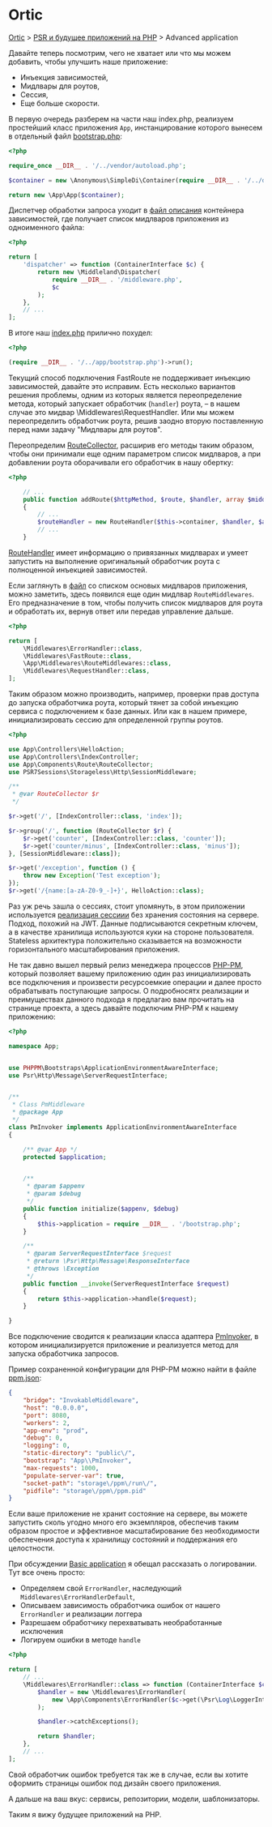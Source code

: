 # Ortic

[Ortic](../../README.md) > [PSR и будущее приложений на PHP](../README.md) > Advanced application

Давайте теперь посмотрим, чего не хватает или что мы можем добавить, чтобы улучшить наше приложение:

* Инъекция зависимостей,
* Мидлвары для роутов,
* Сессия,
* Еще больше скорости.

В первую очередь разберем на части наш index.php, реализуем простейший класс приложения `App`, инстанцирование которого 
вынесем в отдельный файл [bootstrap.php](app/bootstrap.php):

```php
<?php

require_once __DIR__ . '/../vendor/autoload.php';

$container = new \Anonymous\SimpleDi\Container(require __DIR__ . '/../definitions/di.php', true);

return new \App\App($container);
```

Диспетчер обработки запроса уходит в [файл описания](definitions/di.php) контейнера зависимостей, где получает список 
мидлваров приложения из одноименного файла:

```php
<?php

return [
    'dispatcher' => function (ContainerInterface $c) {
        return new \Middleland\Dispatcher(
            require __DIR__ . '/middleware.php',
            $c
        );
    },
    // ...
];
```

В итоге наш [index.php](public/index.php) прилично похудел:

```php
<?php

(require __DIR__ . '/../app/bootstrap.php')->run();
```

Текущий способ подключения FastRoute не поддерживает инъекцию зависимостей, давайте это исправим. Есть несколько 
вариантов решения проблемы, одним из которых является переопределение метода, который запускает обработчик (`handler`) 
роута, – в нашем случае это мидвар \Middlewares\RequestHandler. Или мы можем переопределить обработчик роута, решив
заодно вторую поставленную перед нами задачу "Мидлвары для роутов".

Переопределим [RouteCollector](app/Components/Route/RouteCollector.php), расширив его методы таким образом, чтобы они 
принимали еще одним параметром список мидлваров, а при добавлении роута оборачивали его обработчик в нашу обертку:

```php
<?php

    // ...
    public function addRoute($httpMethod, $route, $handler, array $middlewares = [])
    {
        // ...
        $routeHandler = new RouteHandler($this->container, $handler, $arguments, $routeMiddlewares);
        // ...
    }
```

[RouteHandler](app/Components/Route/RouteCollector.php) имеет информацию о привязанных мидлварах и умеет запустить на 
выполнение оригинальный обработчик роута с полноценной инъекцией зависимостей.

Если заглянуть в [файл](definitions/middleware.php) со списком основых мидлваров приложения, можно заметить, здесь 
появился еще один мидлвар `RouteMiddlewares`. Его предназначение в том, чтобы получить список мидлваров для роута и 
обработать их, вернув ответ или передав управление дальше. 

```php
<?php

return [
    \Middlewares\ErrorHandler::class,
    \Middlewares\FastRoute::class,
    \App\Middlewares\RouteMiddlewares::class,
    \Middlewares\RequestHandler::class,
];
```

Таким образом можно производить, например, проверки прав доступа до запуска обработчика роута, который тянет за собой 
инъекцию сервиса с подключением к базе данных. Или как в нашем примере, инициализировать сессию для определенной группы
роутов.

```php
<?php

use App\Controllers\HelloAction;
use App\Controllers\IndexController;
use App\Components\Route\RouteCollector;
use PSR7Sessions\Storageless\Http\SessionMiddleware;

/**
 * @var RouteCollector $r
 */

$r->get('/', [IndexController::class, 'index']);

$r->group('/', function (RouteCollector $r) {
    $r->get('counter', [IndexController::class, 'counter']);
    $r->get('counter/minus', [IndexController::class, 'minus']);
}, [SessionMiddleware::class]);

$r->get('/exception', function () {
    throw new Exception('Test exception');
});
$r->get('/{name:[a-zA-Z0-9_-]+}', HelloAction::class);
```

Раз уж речь зашла о сессиях, стоит упомянуть, в этом приложении используется 
[реализация сессиии](https://github.com/psr7-sessions/storageless) без хранения состояния на сервере. Подход, похожий на 
JWT. Данные подписываются секретным ключем, а в качестве хранилища используются куки на стороне пользователя. Stateless 
архитектура положительно сказывается на возможности горизонтального масштабирования приложения. 

Не так давно вышел первый релиз менеджера процессов [PHP-PM](https://github.com/php-pm/php-pm), который позволяет
вашему приложению один раз инициализировать все подключения и произвести ресурсоемкие операции и далее просто 
обрабатывать поступающие запросы. О подробносятх реализации и преимуществах данного подхода я предлагаю вам прочитать на 
странице проекта, а здесь давайте подключим PHP-PM к нашему приложению:

```php
<?php

namespace App;


use PHPPM\Bootstraps\ApplicationEnvironmentAwareInterface;
use Psr\Http\Message\ServerRequestInterface;


/**
 * Class PmMiddleware
 * @package App
 */
class PmInvoker implements ApplicationEnvironmentAwareInterface
{

    /** @var App */
    protected $application;


    /**
     * @param $appenv
     * @param $debug
     */
    public function initialize($appenv, $debug)
    {
        $this->application = require __DIR__ . '/bootstrap.php';
    }

    /**
     * @param ServerRequestInterface $request
     * @return \Psr\Http\Message\ResponseInterface
     * @throws \Exception
     */
    public function __invoke(ServerRequestInterface $request)
    {
        return $this->application->handle($request);
    }

}
```

Все подключение сводится к реализации класса адаптера [PmInvoker](app/PmInvoker.php), в котором инициализируется 
приложение и реализуется метод для запуска обработчика запросов.

Пример сохраненной конфигурации для PHP-PM можно найти в файле [ppm.json](ppm.json):

```json
{
    "bridge": "InvokableMiddleware",
    "host": "0.0.0.0",
    "port": 8080,
    "workers": 2,
    "app-env": "prod",
    "debug": 0,
    "logging": 0,
    "static-directory": "public\/",
    "bootstrap": "App\\PmInvoker",
    "max-requests": 1000,
    "populate-server-var": true,
    "socket-path": "storage\/ppm\/run\/",
    "pidfile": "storage\/ppm\/ppm.pid"
}
``` 

Если ваше приложение не хранит состояние на сервере, вы можете запустить сколь угодно много его экземпляров, обеспечив
таким образом простое и эффективное масштабирование без необходимости обеспечения доступа к хранилищу состояний и 
поддержания его целостности.

При обсуждении [Basic application](../basic/README.md) я обещал рассказать о логировании. Тут все очень просто: 
* Определяем свой `ErrorHandler`, наследующий `Middlewares\ErrorHandlerDefault`,
* Описываем зависимость обработчика ошибок от нашего `ErrorHandler` и реализации логгера
* Разрешаем обработчику перехватывать необработанные исключения
* Логируем ошибки в методе `handle`

```php
<?php

return [
    // ...
    \Middlewares\ErrorHandler::class => function (ContainerInterface $c) {
        $handler = new \Middlewares\ErrorHandler(
            new \App\Components\ErrorHandler($c->get(\Psr\Log\LoggerInterface::class))
        );

        $handler->catchExceptions();

        return $handler;
    },
    // ...
];
```

Свой обработчик ошибок требуется так же в случае, если вы хотите оформить страницы ошибок под дизайн своего приложения.

А дальше на ваш вкус: сервисы, репозитории, модели, шаблонизаторы.

Таким я вижу будущее приложений на PHP. 